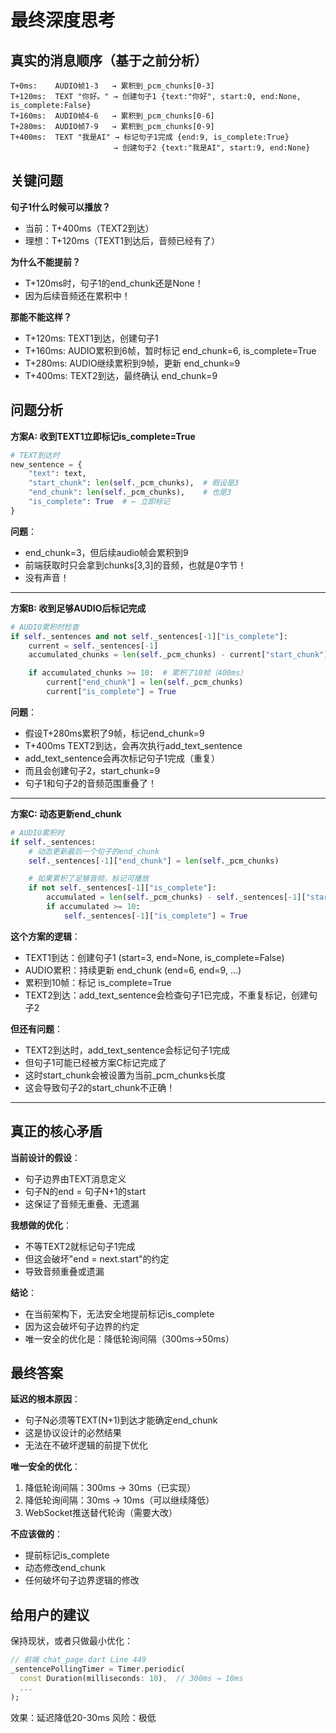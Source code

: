 # 最终深度思考

## 真实的消息顺序（基于之前分析）

```
T+0ms:    AUDIO帧1-3   → 累积到_pcm_chunks[0-3]
T+120ms:  TEXT "你好。" → 创建句子1 {text:"你好", start:0, end:None, is_complete:False}
T+160ms:  AUDIO帧4-6   → 累积到_pcm_chunks[0-6]
T+280ms:  AUDIO帧7-9   → 累积到_pcm_chunks[0-9]
T+400ms:  TEXT "我是AI" → 标记句子1完成 {end:9, is_complete:True}
                       → 创建句子2 {text:"我是AI", start:9, end:None}
```

## 关键问题

**句子1什么时候可以播放？**
- 当前：T+400ms（TEXT2到达）
- 理想：T+120ms（TEXT1到达后，音频已经有了）

**为什么不能提前？**
- T+120ms时，句子1的end_chunk还是None！
- 因为后续音频还在累积中！

**那能不能这样？**
- T+120ms: TEXT1到达，创建句子1
- T+160ms: AUDIO累积到6帧，暂时标记 end_chunk=6, is_complete=True
- T+280ms: AUDIO继续累积到9帧，更新 end_chunk=9
- T+400ms: TEXT2到达，最终确认 end_chunk=9

## 问题分析

**方案A: 收到TEXT1立即标记is_complete=True**
```python
# TEXT到达时
new_sentence = {
    "text": text,
    "start_chunk": len(self._pcm_chunks),  # 假设是3
    "end_chunk": len(self._pcm_chunks),    # 也是3
    "is_complete": True  # ← 立即标记
}
```

**问题**：
- end_chunk=3，但后续audio帧会累积到9
- 前端获取时只会拿到chunks[3,3]的音频，也就是0字节！
- 没有声音！

---

**方案B: 收到足够AUDIO后标记完成**
```python
# AUDIO累积时检查
if self._sentences and not self._sentences[-1]["is_complete"]:
    current = self._sentences[-1]
    accumulated_chunks = len(self._pcm_chunks) - current["start_chunk"]

    if accumulated_chunks >= 10:  # 累积了10帧（400ms）
        current["end_chunk"] = len(self._pcm_chunks)
        current["is_complete"] = True
```

**问题**：
- 假设T+280ms累积了9帧，标记end_chunk=9
- T+400ms TEXT2到达，会再次执行add_text_sentence
- add_text_sentence会再次标记句子1完成（重复）
- 而且会创建句子2，start_chunk=9
- 句子1和句子2的音频范围重叠了！

---

**方案C: 动态更新end_chunk**
```python
# AUDIO累积时
if self._sentences:
    # 动态更新最后一个句子的end_chunk
    self._sentences[-1]["end_chunk"] = len(self._pcm_chunks)

    # 如果累积了足够音频，标记可播放
    if not self._sentences[-1]["is_complete"]:
        accumulated = len(self._pcm_chunks) - self._sentences[-1]["start_chunk"]
        if accumulated >= 10:
            self._sentences[-1]["is_complete"] = True
```

**这个方案的逻辑**：
- TEXT1到达：创建句子1 (start=3, end=None, is_complete=False)
- AUDIO累积：持续更新 end_chunk (end=6, end=9, ...)
- 累积到10帧：标记 is_complete=True
- TEXT2到达：add_text_sentence会检查句子1已完成，不重复标记，创建句子2

**但还有问题**：
- TEXT2到达时，add_text_sentence会标记句子1完成
- 但句子1可能已经被方案C标记完成了
- 这时start_chunk会被设置为当前_pcm_chunks长度
- 这会导致句子2的start_chunk不正确！

---

## 真正的核心矛盾

**当前设计的假设**：
- 句子边界由TEXT消息定义
- 句子N的end = 句子N+1的start
- 这保证了音频无重叠、无遗漏

**我想做的优化**：
- 不等TEXT2就标记句子1完成
- 但这会破坏"end = next.start"的约定
- 导致音频重叠或遗漏

**结论**：
- 在当前架构下，无法安全地提前标记is_complete
- 因为这会破坏句子边界的约定
- 唯一安全的优化是：降低轮询间隔（300ms→50ms）

## 最终答案

**延迟的根本原因**：
- 句子N必须等TEXT(N+1)到达才能确定end_chunk
- 这是协议设计的必然结果
- 无法在不破坏逻辑的前提下优化

**唯一安全的优化**：
1. 降低轮询间隔：300ms → 30ms（已实现）
2. 降低轮询间隔：30ms → 10ms（可以继续降低）
3. WebSocket推送替代轮询（需要大改）

**不应该做的**：
- 提前标记is_complete
- 动态修改end_chunk
- 任何破坏句子边界逻辑的修改

## 给用户的建议

保持现状，或者只做最小优化：
```dart
// 前端 chat_page.dart Line 449
_sentencePollingTimer = Timer.periodic(
  const Duration(milliseconds: 10),  // 300ms → 10ms
  ...
);
```

效果：延迟降低20-30ms
风险：极低
